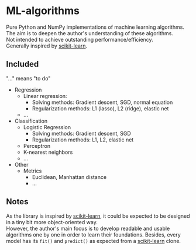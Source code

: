 # ML-algorithms
Pure Python and NumPy implementations of machine learning algorithms.  
The aim is to deepen the author's understanding of these algorithms.  
Not intended to achieve outstanding performance/efficiency.  
Generally inspired by [scikit-learn](https://github.com/scikit-learn/scikit-learn).

## Included
"..." means "to do"
- Regression
  * Linear regression:
    * Solving methods: Gradient descent, SGD, normal equation
    * Regularization methods: L1 (lasso), L2 (ridge), elastic net
  * ...
- Classification
  * Logistic Regression
    * Solving methods: Gradient descent, SGD
    * Regularization methods: L1, L2, elastic net
  * Perceptron
  * K-nearest neighbors
  * ...
- Other
  * Metrics
    * Euclidean, Manhattan distance
    * ...

## Notes
As the library is inspired by [scikit-learn](https://github.com/scikit-learn/scikit-learn), it could be expected to be designed in a tiny bit more object-oriented way.  
However, the author's main focus is to develop readable and usable algorithms one by one in order to learn their foundations. Besides, every model has its `fit()` and `predict()` as expected from a [scikit-learn](https://github.com/scikit-learn/scikit-learn) clone.
